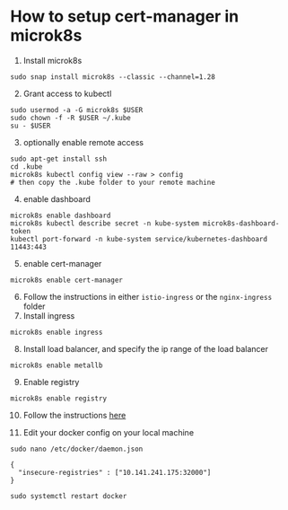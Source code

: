 # How to setup cert-manager in microk8s

1. Install microk8s 
```
sudo snap install microk8s --classic --channel=1.28
```

2. Grant access to kubectl
```
sudo usermod -a -G microk8s $USER
sudo chown -f -R $USER ~/.kube
su - $USER
```

3. optionally enable remote access
```
sudo apt-get install ssh
cd .kube
microk8s kubectl config view --raw > config
# then copy the .kube folder to your remote machine
```

4. enable dashboard
```
microk8s enable dashboard
microk8s kubectl describe secret -n kube-system microk8s-dashboard-token
kubectl port-forward -n kube-system service/kubernetes-dashboard 11443:443
```

5. enable cert-manager
```
microk8s enable cert-manager
```
6. Follow the instructions in either `istio-ingress` or the `nginx-ingress` folder
7. Install ingress
```
microk8s enable ingress
```
8. Install load balancer, and specify the ip range of the load balancer
```
microk8s enable metallb
```
9. Enable registry
```
microk8s enable registry
```
10. Follow the instructions [here](https://microk8s.io/docs/registry-private)

11. Edit your docker config on your local machine
```
sudo nano /etc/docker/daemon.json

{
  "insecure-registries" : ["10.141.241.175:32000"]
}

sudo systemctl restart docker
```